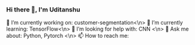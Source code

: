 ### Hi there 👋, I'm Uditanshu

<!--
**uditanshu23/uditanshu23** is a ✨ _special_ ✨ repository because its `README.md` (this file) appears on your GitHub profile.

Here are some ideas to get you started:

-  ...
-  ...
- 👯 I’m looking to collaborate on ...
- ...
-  ...
-  ...
- 😄 Pronouns: ...
- ⚡ Fun fact: ...
-->
🔭 I’m currently working on: <a herf="https://github.com/CYBORG-NIT-ROURKELA/customer-segmentation.git">customer-segmentation</a><\n>
🌱 I’m currently learning: TensorFlow<\n>
🤔 I’m looking for help with: CNN <\n>
💬 Ask me about: Python, Pytorch <\n>
📫 How to reach me: 